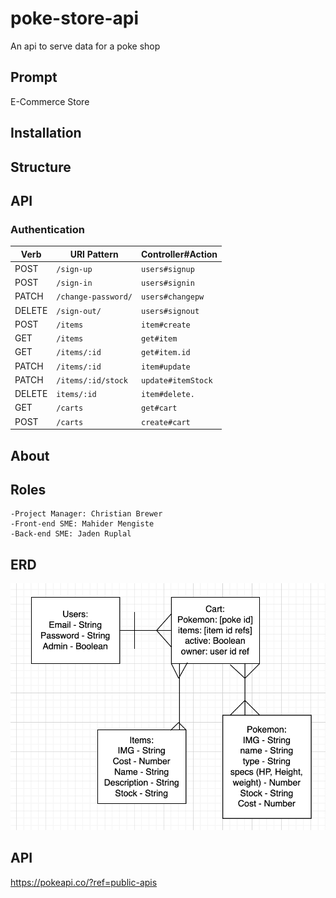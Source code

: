 # poke-store-api

An api to serve data for a poke shop

## Prompt

E-Commerce Store

## Installation

## Structure

## API

### Authentication

| Verb   | URI Pattern            | Controller#Action |
|--------|------------------------|-------------------|
| POST   | `/sign-up`             | `users#signup`    |
| POST   | `/sign-in`             | `users#signin`    |
| PATCH  | `/change-password/` | `users#changepw`  |
| DELETE | `/sign-out/`        | `users#signout`   |
| POST   | `/items`  | `item#create`  |
| GET   | `/items`  | `get#item`  |
| GET   | `/items/:id`  | `get#item.id`  |
| PATCH  | `/items/:id` | `item#update`  |
| PATCH  | `/items/:id/stock` | `update#itemStock`  |
| DELETE  | `items/:id`  | `item#delete.` |
| GET   | `/carts`  | `get#cart`  |
| POST   | `/carts`  | `create#cart`  |






## About

## Roles

    -Project Manager: Christian Brewer
    -Front-end SME: Mahider Mengiste
    -Back-end SME: Jaden Ruplal

## ERD

![ERD](resources/images/erd.png)


## API

https://pokeapi.co/?ref=public-apis

